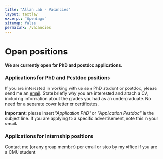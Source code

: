 ```yaml
---
title: "Allan Lab - Vacancies"
layout: textlay
excerpt: "Openings"
sitemap: false
permalink: /vacancies
---
```


# Open positions

**We are currently open for PhD and postdoc applications.**


### Applications for PhD and Postdoc positions
If you are interested in working with us as a PhD student or postdoc, please send me an [email](mailto:beidic@andrew.cmu.edu). State briefly why you are interested and attach a CV, including information about the grades you had as an undergraduate. No need for a separate cover letter or certificates. 

**Important**: please insert _"Application PhD"_ or _"Application Postdoc"_ in the subject line. If you are applying to a specific advertisement, note this in your email.


### Applications for Internship positions
Contact me (or any group member) per email or stop by my office if you are a CMU student.
